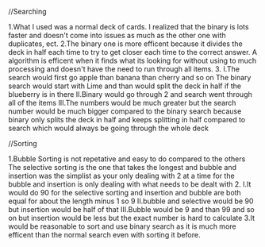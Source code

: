 //Searching

1.What I used was a normal deck of cards. I realized that the binary is lots faster and doesn't come into issues as much as the other one with duplicates, ect.
2.The binary one is more efficent because it divides the deck in half each time to try to get closer each time to the correct answer. A algorithm is efficent when it finds what its looking for without using to much processing and doesn't have the need to run through all items.
3.
    I.The search would first go apple than banana than cherry and so on
    The binary search would start with Lime and than would split the deck in half if the blueberry is in there 
    II.Binary would go through 2 and search went through all of the items
    III.The numbers would be much greater but the search number would be much bigger compared to the binary search because binary only splits the deck in half and keeps splitting in half compared to search which would always be going through the whole deck

//Sorting

1.Bubble Sorting is not repetative and easy to do compared to the others
    The selective sorting is the one that takes the longest and bubble and insertion was the simplist as your only dealing with 2 at a time for the bubble and insertion is only dealing with what needs to be dealt with
2.
    I.It would do 90 for the selective sorting and insertion and bubble are both equal for about the length minus 1 so 9
    II.bubble and selective would be 90 but insertion would be half of that
    III.Bubble would be 9 and than 99 and so on but insertion would be less but the exact number is hard to calculate
3.It would be reasonable to sort and use binary search as it is much more efficent than the normal search even with sorting it before.
